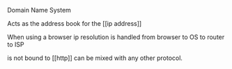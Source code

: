 Domain Name System

Acts as the address book for the [[ip address]]

When using a browser ip resolution is handled from browser to OS to router to ISP

is not bound to [[http]] can be mixed with any other protocol.
